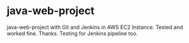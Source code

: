 # java-web-project
java-web-project with Git and Jenkins in AWS EC2 Instance. Tested and worked fine. Thanks.
Testing for Jenkins pipeline too.
